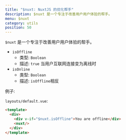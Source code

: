 ```yaml
---
title: "$nuxt: NuxtJS 的优化帮手"
description: $nuxt 是一个专注于改善用户用户体验的帮手。
menu: $nuxt
category: utils
position: 50
---
```


`$nuxt` 是一个专注于改善用户用户体验的帮手。

- `isOffline`
  - 类型: `Boolean`
  - 描述: `true` 当用户互联网连接变为离线时
- `isOnline`
  - 类型: `Boolean`
  - 描述: `isOffline`相反

例子:

`layouts/default.vue`:

```html
<template>
  <div>
    <div v-if="$nuxt.isOffline">You are offline</div>
    <nuxt/>
  </div>
</template>
```
